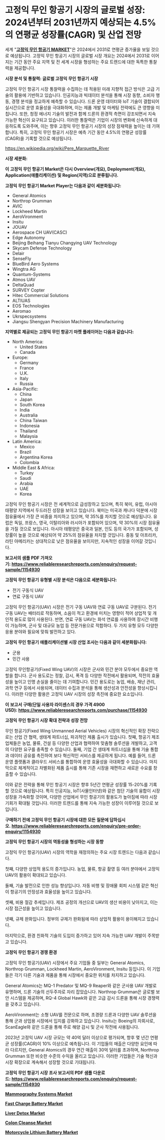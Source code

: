 <p><h1>고정익 무인 항공기 시장의 글로벌 성장: 2024년부터 2031년까지 예상되는 4.5%의 연평균 성장률(CAGR) 및 산업 전망</h1></p><p>세계 "<strong><a href="https://www.reliableresearchreports.com/fixed-wing-unmanned-aerial-vehicles-r1154930?utm_campaign=106&utm_medium=8&utm_source=Github&utm_content=ia&utm_term=21112024&utm_id=fixed-wing-unmanned-aerial-vehicles">고정익 무인 항공기 MARKET</a></strong>"은 2024에서 2031로 연평균 증가율을 보일 것으로 예상됩니다. 고정익 무인 항공기 시장의 글로벌 시장 개요는 2024에서 2031로 이어지는 기간 동안 주요 지역 및 전 세계 시장을 형성하는 주요 트렌드에 대한 독특한 통찰력을 제공합니다.</p>
<p><strong>시장 분석 및 통찰력: 글로벌 고정익 무인 항공기 시장</strong></p>
<p><p>고정익 무인 항공기 시장 통찰력을 수집하는 데 적용된 미래 지향적 접근 방식은 고급 기술의 활용에 기반하고 있습니다. 인공지능과 빅데이터 분석을 통해 시장 동향, 소비자 행동, 경쟁 분석을 정교하게 예측할 수 있습니다. 드론 운영 데이터와 IoT 기술이 결합되어 실시간으로 운영 효율성을 극대화하며, 이는 제품 개발 및 마케팅 전략에도 큰 영향을 미칩니다. 또한, 청정 에너지 기술의 발전과 함께 드론의 환경적 측면이 강조되면서 지속 가능한 혁신이 요구되고 있습니다. 이러한 통찰력은 기업이 시장의 변화에 신속하게 대응하도록 도와주며, 이는 향후 고정익 무인 항공기 시장의 성장 잠재력을 높이는 데 기여합니다. 특히, 고정익 무인 항공기 시장은 예측 기간 동안 4.5%의 연평균 성장률(CAGR)을 기록할 것으로 예상됩니다.</p></p>
<p><a href="%7CAUTHORITHY_DOMAIN_URL%7C?utm_campaign=106&utm_medium=8&utm_source=Github&utm_content=ia&utm_term=21112024&utm_id=fixed-wing-unmanned-aerial-vehicles">https://en.wikipedia.org/wiki/Pere_Marquette_River</a></p>
<p><strong>시장 세분화:</strong></p>
<p><strong>이 고정익 무인 항공기 Market은 다시 Overview(개요), Deployment(개요), Application(애플리케이션) 및 Region(지역)으로 분류됩니다.</strong></p>
<p><strong>고정익 무인 항공기 Market Player는 다음과 같이 세분화됩니다:</strong></p>
<p><ul><li>General Atomics</li><li>Northrop Grumman</li><li>AVIC</li><li>Lockheed Martin</li><li>AeroVironment</li><li>Insitu</li><li>JOUAV</li><li>Aerospace CH UAV(CASC)</li><li>Edge Autonomy</li><li>Beijing Beihang Tianyu Changying UAV Technology</li><li>Skycam Defense Technology</li><li>Delair</li><li>SenseFly</li><li>BlueBird Aero Systems</li><li>Wingtra AG</li><li>Quantum-Systems</li><li>Atmos UAV</li><li>DeltaQuad</li><li>SURVEY Copter</li><li>Hitec Commercial Solutions</li><li>ALTIUAS</li><li>EOS Technologies</li><li>Aeromao</li><li>Ukrspecsystems</li><li>Jiangsu Shengyan Precision Machinery Manufacturing</li></ul></p>
<p><strong>지역별로 제공되는 고정익 무인 항공기 마켓 플레이어는 다음과 같습니다:</strong></p>
<p><ul>
    <li>
        North America:
        <ul>
            <li>United States</li>
            <li>Canada</li>
        </ul>
    </li>
    <li>
        Europe:
        <ul>
            <li>Germany</li>
            <li>France</li>
            <li>U.K.</li>
            <li>Italy</li>
            <li>Russia</li>
        </ul>
    </li>
    <li>
        Asia-Pacific:
        <ul>
            <li>China</li>
            <li>Japan</li>
            <li>South Korea</li>
            <li>India</li>
            <li>Australia</li>
            <li>China Taiwan</li>
            <li>Indonesia</li>
            <li>Thailand</li>
            <li>Malaysia</li>
        </ul>
    </li>
    <li>
        Latin America:
        <ul>
            <li>Mexico</li>
            <li>Brazil</li>
            <li>Argentina Korea</li>
            <li>Colombia</li>
        </ul>
    </li>
    <li>
        Middle East & Africa:
        <ul>
            <li>Turkey</li>
            <li>Saudi</li>
            <li>Arabia</li>
            <li>UAE</li>
            <li>Korea</li>
        </ul>
    </li>
    </ul></p>
<p><p>고정익 무인 항공기 시장은 전 세계적으로 급성장하고 있으며, 특히 북미, 유럽, 아시아 태평양 지역에서 두드러진 성장을 보이고 있습니다. 북미는 미국과 캐나다 덕분에 시장 점유율에서 가장 큰 비중을 차지하고 있으며, 약 35%를 차지할 것으로 예상됩니다. 유럽은 독일, 프랑스, 영국, 이탈리아와 러시아가 포함되어 있으며, 약 30%의 시장 점유율을 가질 것으로 보입니다. 아시아 태평양은 중국과 일본, 인도 등의 국가가 포함되며, 성장률이 높을 것으로 예상되어 약 25%의 점유율을 차지할 것입니다. 중동 및 아프리카, 라틴 아메리카는 상대적으로 낮은 점유율을 보이지만, 지속적인 성장을 이어갈 것입니다.</p></p>
<p><strong>보고서의 샘플 PDF 가져오기:&nbsp;<a href="https://www.reliableresearchreports.com/enquiry/request-sample/1154930?utm_campaign=106&utm_medium=8&utm_source=Github&utm_content=ia&utm_term=21112024&utm_id=fixed-wing-unmanned-aerial-vehicles">https://www.reliableresearchreports.com/enquiry/request-sample/1154930</a></strong></p>
<p><strong>고정익 무인 항공기 유형별 시장 분석은 다음으로 세분화됩니다:</strong></p>
<p><ul><li>전기 구동식 UAV</li><li>연료 구동식 UAV</li></ul></p>
<p><p>고정익 무인 항공기(UAV) 시장은 전기 구동 UAV와 연료 구동 UAV로 구분된다. 전기 구동 UAV는 배터리로 작동하며, 소음이 적고 환경에 미치는 영향이 적어 상업적 및 개인적 용도로 많이 사용된다. 반면, 연료 구동 UAV는 화석 연료를 사용하여 장시간 비행이 가능하며, 군사 및 대규모 농업 등 전문가용으로 적합하다. 두 가지 유형 모두 다양한 응용 분야와 필요에 맞춰 발전하고 있다.</p></p>
<p><strong>고정익 무인 항공기 애플리케이션별 시장 산업 조사는 다음과 같이 세분화됩니다:</strong></p>
<p><ul><li>군용</li><li>민간 사용</li></ul></p>
<p><p>고정익 무인항공기(Fixed Wing UAV)의 시장은 군사와 민간 분야 모두에서 중요한 역할을 합니다. 군사 용도로는 정찰, 감시, 폭격 등 다양한 작전에서 활용되며, 작전의 효율성을 높이고 인명 손실을 줄이는 데 기여합니다. 민간 용도로는 농업, 배송, 재난 관리, 과학 연구 등에서 사용되며, 데이터 수집과 분석을 통해 생산성과 안전성을 향상시킵니다. 이러한 다양한 활용은 고정익 UAV 시장의 성장 촉진에 중요한 요소입니다.</p></p>
<p><strong>이 보고서 구매(단일 사용자 라이센스의 경우 가격 4900 USD):&nbsp;<a href="https://www.reliableresearchreports.com/purchase/1154930?utm_campaign=106&utm_medium=8&utm_source=Github&utm_content=ia&utm_term=21112024&utm_id=fixed-wing-unmanned-aerial-vehicles">https://www.reliableresearchreports.com/purchase/1154930</a></strong></p>
<p><strong>고정익 무인 항공기 시장 확대 전략과 성장 전망</strong></p>
<p><p>무인 항공기(Fixed Wing Unmanned Aerial Vehicles) 시장의 혁신적인 확장 전략으로는 산업 간 협력, 생태계 파트너십, 파괴적인 제품 출시가 있습니다. 첫째, 항공기 제조업체들은 농업, 물류, 건설 등 다양한 산업과 협력하여 맞춤형 솔루션을 개발하고, 고객의 다양한 요구를 충족할 수 있습니다. 둘째, 기업 간 생태계 파트너십을 통해 기술 통합과 데이터 공유를 촉진하여 보다 혁신적인 서비스를 제공하게 됩니다. 예를 들어, 드론 운영 플랫폼과 클라우드 서비스를 통합하여 운영 효율성을 극대화할 수 있습니다. 마지막으로 체계적이고 차별화된 제품 출시를 통해 기존 시장을 재편하고 새로운 수요를 창출할 수 있습니다. </p><p>이와 같은 전략을 통해 무인 항공기 시장은 향후 5년간 연평균 성장률 15-20%를 기록할 것으로 예상됩니다. 특히 인공지능, IoT(사물인터넷)와 같은 첨단 기술의 융합이 시장 성장을 가속화할 것이며, 다양한 산업에서 무인 항공기의 활용도가 높아짐에 따라 시장 기회가 확대될 것입니다. 이러한 트렌드를 통해 지속 가능한 성장이 이루어질 것으로 보입니다.</p></p>
<p><strong>구매하기 전에 고정익 무인 항공기 시장에 대한 모든 질문에 답하십시오.&nbsp;<a href="https://www.reliableresearchreports.com/enquiry/pre-order-enquiry/1154930?utm_campaign=106&utm_medium=8&utm_source=Github&utm_content=ia&utm_term=21112024&utm_id=fixed-wing-unmanned-aerial-vehicles">https://www.reliableresearchreports.com/enquiry/pre-order-enquiry/1154930</a></strong><strong></strong></p>
<p><strong>고정익 무인 항공기 시장의 역동성을 형성하는 시장 동향</strong></p>
<p><p>고정익 무인 항공기(UAV) 시장의 역학을 재정의하는 주요 시장 트렌드는 다음과 같습니다. </p><p>첫째, 다양한 상업적 용도의 증가입니다. 농업, 물류, 항공 촬영 등 여러 분야에서 고정익 UAV의 활용이 확대되고 있습니다. </p><p>둘째, 기술 발전으로 인한 성능 향상입니다. 자동 비행 및 장애물 회피 시스템 같은 혁신이 항공기의 안정성과 효율성을 높이고 있습니다. </p><p>셋째, 비용 절감 추세입니다. 제조 공정의 개선으로 UAV의 생산 비용이 낮아지고, 이는 시장 접근성을 높이고 있습니다. </p><p>넷째, 규제 완화입니다. 정부의 규제가 완화됨에 따라 상업적 활용이 용이해지고 있습니다. </p><p>마지막으로, 환경 친화적 기술의 도입이 증가하고 있어 지속 가능한 UAV 개발이 주목받고 있습니다.</p></p>
<p><strong>고정익 무인 항공기 경쟁 환경</strong></p>
<p><p>고정익 무인 항공기(UAV) 시장에서 주요 기업들 중 일부는 General Atomics, Northrop Grumman, Lockheed Martin, AeroVironment, Insitu 등입니다. 이 기업들은 각기 다른 기술과 제품을 통해 시장에서 중요한 위치를 차지하고 있습니다. </p><p>General Atomics는 MQ-1 Predator 및 MQ-9 Reaper와 같은 군사용 UAV 개발로 유명하며, 드론 기술의 선두주자로 자리 잡았습니다. Northrop Grumman은 글로벌 보안 시스템을 제공하며, RQ-4 Global Hawk와 같은 고급 감시 드론을 통해 시장 경쟁력을 갖추고 있습니다. </p><p>AeroVironment는 소형 UAV를 전문으로 하며, 초경량 드론과 다양한 UAV 솔루션을 통해 군과 상업용 시장에서 입지를 강화하고 있습니다. Insitu는 Boeing의 자회사로, ScanEagle와 같은 드론을 통해 주로 해양 감시 및 군사 작전에 사용됩니다. </p><p>2023년 고정익 UAV 시장 규모는 약 40억 달러 이상으로 평가되며, 향후 몇 년간 연평균 성장률(CAGR)이 10% 이상으로 예측됩니다. 이 기업들의 매출은 다양한 요인에 따라 다르지만, General Atomics의 경우 연간 매출이 30억 달러를 초과하며, Northrop Grumman 또한 비슷한 수준의 수익을 올리고 있습니다. 이러한 기업들은 기술 혁신과 시장 확장으로 계속해서 성장할 것으로 기대됩니다.</p></p>
<p><strong>고정익 무인 항공기 시장 조사 보고서의 PDF 샘플 다운로드:&nbsp;<a href="https://www.reliableresearchreports.com/enquiry/request-sample/1154930?utm_campaign=106&utm_medium=8&utm_source=Github&utm_content=ia&utm_term=21112024&utm_id=fixed-wing-unmanned-aerial-vehicles">https://www.reliableresearchreports.com/enquiry/request-sample/1154930</a></strong></p>
<p><strong><p><a href="https://www.linkedin.com/pulse/mammography-systems-market-size-revenue-trend-analysis-8wgqe?utm_campaign=106&utm_medium=8&utm_source=Github&utm_content=ia&utm_term=21112024&utm_id=fixed-wing-unmanned-aerial-vehicles">Mammography Systems Market</a></p><p><a href="https://github.com/julyju69/Market-Research-Report-List-5/blob/main/fast-charge-battery-market.md?utm_campaign=106&utm_medium=8&utm_source=Github&utm_content=ia&utm_term=21112024&utm_id=fixed-wing-unmanned-aerial-vehicles">Fast Charge Battery Market</a></p><p><a href="https://issuu.com/reportprime-2/docs/liver-detox-market-size-2030.pptx_a65889bdda72d3?utm_campaign=106&utm_medium=8&utm_source=Github&utm_content=ia&utm_term=21112024&utm_id=fixed-wing-unmanned-aerial-vehicles">Liver Detox Market</a></p><p><a href="https://issuu.com/reportprime-2/docs/colon-cleanse-market-size-2030.pptx_50ab10f6e371d7?utm_campaign=106&utm_medium=8&utm_source=Github&utm_content=ia&utm_term=21112024&utm_id=fixed-wing-unmanned-aerial-vehicles">Colon Cleanse Market</a></p><p><a href="https://github.com/nathandecarvalho/Market-Research-Report-List-5/blob/main/motorcycle-lithium-battery-market.md?utm_campaign=106&utm_medium=8&utm_source=Github&utm_content=ia&utm_term=21112024&utm_id=fixed-wing-unmanned-aerial-vehicles">Motorcycle Lithium Battery Market</a></p></strong></p>